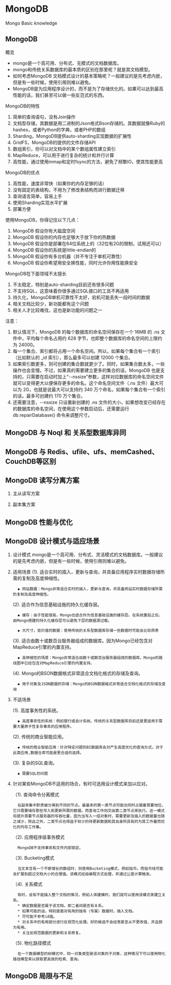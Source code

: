# MongoDB
Mongo Basic knowledge

## MongoDB

   概览

   * mongo是一个高可用、分布式、无模式的文档数据库。
   * mongo和传统关系数据库的最本质的区别在那里呢？就是其文档模型。
   * 如何考虑MongoDB 文档模式设计的基本策略呢？一般建议的是先考虑内嵌，但是有一些时候，使用引用则难以避免。
   * MongoDB是为应用程序设计的，而不是为了存储优化的。如果可以达到最高性能的话，我们甚至可以做一些反范式的东西。

   MongoDB的特性

   1. 简单的查询语句，没有Join操作
   2. 文档型存储，其数据是用二进制的Json格式Bson存储的。其数据就像Ruby的hashes，或者Python的字典，或者PHP的数组
   3. Sharding，MongoDB提供auto-sharding实现数据的扩展性
   4. GridFS，MongoDB的提供的文件存储API
   5. 数组索引，你可以对文档中的某个数组属性建立索引
   6. MapReduce，可以用于进行复杂的统计和并行计算
   7. 高性能，通过使用mmap和定时fsync的方法，避免了频繁IO，使其性能更高

   MongoDB的优点

   1. 高性能，速度非常快（如果你的内存足够的话）
   2. 没有固定的表结构，不用为了修改表结构而进行数据迁移
   3. 查询语言简单，容易上手
   4. 使用Sharding实现水平扩展
   5. 部署方便

   使用MongoDB，你得记住以下几点：

   1. MongoDB 假设你有大磁盘空间
   2. MongoDB 假设你的内存也足够大于放下你的热数据
   3. MongoDB 假设你是部署在64位系统上的（32位有2G的限制，试用还可以）
   4. MongoDB 假设你的系统是little-endian的
   5. MongoDB 假设你有多台机器（并不专注于单机可靠性）
   6. MongoDB 假设你希望用安全换性能，同时允许你用性能换安全

   MongoDB在下面领域不太擅长

   1. 不太稳定，特别是auto-sharding目前还有很多问题
   2. 不支持SQL，这意味着你很多通过SQL接口的工具不再适用
   3. 持久化，MongoDB单机可靠性不太好，宕机可能丢失一段时间的数据
   4. 相关文档比较少，新功能都有这个问题
   5. 相关人才比较难找，这也是新功能的问题之一

   注意：

   1. 默认情况下，MongoDB 的每个数据库的命名空间保存在一个 16MB 的 .ns 文件中，平均每个命名占用约 628 字节，也即整个数据库的命名空间的上限约为 24000。
   2. 每一个集合、索引都将占用一个命名空间。所以，如果每个集合有一个索引（比如默认的 _id 索引），那么最多可以创建 12000 个集合。
   3. 如果索引数更多，则可创建的集合数就更少了。同时，如果集合数太多，一些操作也会变慢。不过，如果真的需要建立更多的集合的话，MongoDB 也是支持的，只需要在启动时加上“--nssize”参数，这样对应数据库的命名空间文件就可以变得更大以便保存更多的命名。这个命名空间文件（.ns 文件）最大可以为 2G，也就是说最大可以支持约 340 万个命名，如果每个集合有一个索引的话，最多可创建约 170 万个集合。
   4. 还需要注意，--nssize 只设置新创建的 .ns 文件的大小，如果想改变已经存在的数据库的命名空间，在使用这个参数启动后，还需要运行 db.repairDatabase() 命令来调整尺寸。

## MongoDB 与 Noql 和 关系型数据库异同

## MongoDB 与 Redis、ufile、ufs、memCashed、CouchDB等区别

## MongoDB 读写分离方案

   1. 主从读写方案

   2. 副本集方案
## MongoDB 性能与优化

## MongoDB 设计模式与适应场景

   1. 设计模式
        mongo是一个高可用、分布式、灵活模式的文档数据库。一般建议的是先考虑内嵌，但是有一些时候，使用引用则难以避免。
   2. 适用场景
        (1).  适合实时的插入，更新与查询，并具备应用程序实时数据存储所需的复制及高度伸缩性。

         	◆ 网站数据：Mongo非常适合实时的插入，更新与查询，并具备网站实时数据存储所需的复制及高度伸缩性。

        (2).  适合作为信息基础设施的持久化缓存层。

         	◆ 缓存：由于性能很高，Mongo也适合作为信息基础设施的缓存层。在系统重启之后，由Mongo搭建的持久化缓存层可以避免下层的数据源过载。

         	◆ 大尺寸，低价值的数据：使用传统的关系型数据库存储一些数据时可能会比较昂贵

        (3).  适合由数十或数百台服务器组成的数据库。因为Mongo已经包含对MapReduce引擎的内置支持。

         	◆ 高伸缩性的场景：Mongo非常适合由数十或数百台服务器组成的数据库。Mongo的路线图中已经包含对MapReduce引擎的内置支持。

        (4).  Mongo的BSON数据格式非常适合文档化格式的存储及查询。

         	◆ 用于对象及JSON数据的存储：Mongo的BSON数据格式非常适合文档化格式的存储及查询
   3. 不适场景

        (1).  高度事务性的系统。

    	    ◆ 高度事务性的系统：例如银行或会计系统。传统的关系型数据库目前还是更适用于需要大量原子性复杂事务的应用程序。

        (2).  传统的商业智能应用。

    	    ◆ 传统的商业智能应用：针对特定问题的BI数据库会对产生高度优化的查询方式。对于此类应用,数据仓库可能是更合适的选择。

        (3).  复杂的SQL查询。

          	◆ 需要SQL的问题

   4. 针对某些MongoDB不适用的场合，有时可选用设计模式来加以应对。

        （1). 查询命令分离模式

        	在副本集中职责被分离到不同的节点。最基本的第一类节点可能也同时占据着首要地位，它只需要储存那些写入和更新所需的数据。而查询工作则交由第二类节点来执行。这一模式将提升首要节点服务器的写吞吐量，因为当写入一组对象时，需要更新及插入的数据量也随之减少，除此之外，二类节点也得益于较少的待更新数据和其自身所具有的为其工作量而优化的内存工作集。

        （2). 应用程序级事务模式

        	MongoDB不支持事务和文件内部锁定。

        （3). Bucketing模式

        	当文本含有一个不断增长的数组时，则使用Bucketing模式，例如指令。而指令线可能会扩展到超过文档大小的合理值。该模式经由编程方式处理，并通过公差计算触发。

        （4). 关系模式

        	有时，会有不能插入整个文档的情况，例如人体建模时，我们就可以使用该模式来建立关系。
            * 确定数据是否属于该文档，即二者间是否有关系。
            * 如果可能的话，特别是面对有用的独有（专属）数据时，插入文档。
        	* 尽可能不参考id值。
        	* 对关系中的有用部分进行反规范化处理。好的候选不会经常甚至从不更改值，并且颇为有用。
        	* 关注反规范数据的更新和关系修复。

        （5). 物化路径模式

        	在一个数据模型的树模式中，同一对象类型是该对象的子对象，这种情况下可以使用物化路径模型来以获取更高效的检索、查询。


## MongoDB 局限与不足
